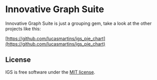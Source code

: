 Innovative Graph Suite
======================

Innovative Graph Suite is just a grouping gem, take a look at the other projects like this:

[https://github.com/lucasmartins/igs_pie_chart](https://github.com/lucasmartins/igs_pie_chart)

License
-------

IGS is free software under the [MIT license](http://lucasmartins.mit-license.org).
